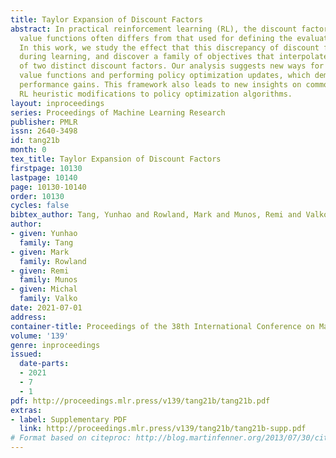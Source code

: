 ```yaml
---
title: Taylor Expansion of Discount Factors
abstract: In practical reinforcement learning (RL), the discount factor used for estimating
  value functions often differs from that used for defining the evaluation objective.
  In this work, we study the effect that this discrepancy of discount factors has
  during learning, and discover a family of objectives that interpolate value functions
  of two distinct discount factors. Our analysis suggests new ways for estimating
  value functions and performing policy optimization updates, which demonstrate empirical
  performance gains. This framework also leads to new insights on commonly-used deep
  RL heuristic modifications to policy optimization algorithms.
layout: inproceedings
series: Proceedings of Machine Learning Research
publisher: PMLR
issn: 2640-3498
id: tang21b
month: 0
tex_title: Taylor Expansion of Discount Factors
firstpage: 10130
lastpage: 10140
page: 10130-10140
order: 10130
cycles: false
bibtex_author: Tang, Yunhao and Rowland, Mark and Munos, Remi and Valko, Michal
author:
- given: Yunhao
  family: Tang
- given: Mark
  family: Rowland
- given: Remi
  family: Munos
- given: Michal
  family: Valko
date: 2021-07-01
address:
container-title: Proceedings of the 38th International Conference on Machine Learning
volume: '139'
genre: inproceedings
issued:
  date-parts:
  - 2021
  - 7
  - 1
pdf: http://proceedings.mlr.press/v139/tang21b/tang21b.pdf
extras:
- label: Supplementary PDF
  link: http://proceedings.mlr.press/v139/tang21b/tang21b-supp.pdf
# Format based on citeproc: http://blog.martinfenner.org/2013/07/30/citeproc-yaml-for-bibliographies/
---
```


